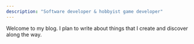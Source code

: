 ```yaml
---
description: "Software developer & hobbyist game developer"
---
```


Welcome to my blog. I plan to write about things that I
create and discover along the way.
